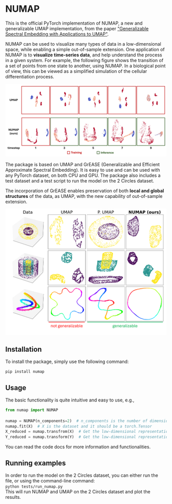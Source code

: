 # NUMAP

<p align="center">

This is the official PyTorch implementation of NUMAP, a new and generalizable UMAP implementation, from the paper ["Generalizable Spectral Embedding with Applications to UMAP"]().<br>

[//]: # (## Installation)

[//]: # (You can install the latest package version via)

[//]: # (```bash)
[//]: # (pip install spectralnet)
[//]: # (```)

NUMAP can be used to visualize many types of data in a low-dimensional space, while enabling a simple out-of-sample extension.
One application of NUMAP is to **visualize time-series data**, and help understand the process in a given system.
For example, the following figure shows the transition of a set of points from one state to another, using NUMAP.
In a biological point of view, this can be viewed as a simplified simulation of the cellular differentiation process.

[//]: # (github)
[//]: # (<img src="figures\NUMAP_timesteps_transition_1color.png">)

[//]: # (pypi)
<img src="https://github.com/shaham-lab/NUMAP/raw/main/figures/NUMAP_timesteps_transition_1color.png">

The package is based on UMAP and GrEASE (Generalizable and Efficient Approximate Spectral Embedding).
It is easy to use and can be used with any PyTorch dataset, on both CPU and GPU.
The package also includes a test dataset and a test script to run the model on the 2 Circles dataset.

The incorporation of GrEASE enables preservation of both **local and global structures** of the data, as UMAP,
with the new capability of out-of-sample extension.

[//]: # (github)
[//]: # (<img src="figures\intro_fig_idsai_colored.png">)
    
[//]: # (pypi)
<img src="https://github.com/shaham-lab/NUMAP/raw/main/figures/intro_fig_idsai_colored.png">

## Installation
To install the package, simply use the following command:

```bash
pip install numap
```

## Usage

The basic functionality is quite intuitive and easy to use, e.g.,

```python
from numap import NUMAP

numap = NUMAP(n_components=2)  # n_components is the number of dimensions in the low-dimensional representation
numap.fit(X)  # X is the dataset and it should be a torch.Tensor
X_reduced = numap.transfrom(X)  # Get the low-dimensional representation of the dataset
Y_reduced = numap.transform(Y)  # Get the low-dimensional representation of a test dataset

```

You can read the code docs for more information and functionalities.<br>

## Running examples

In order to run the model on the 2 Circles dataset, you can either run the file, or using the command-line command:<br>
`python tests/run_numap.py`<br>
This will run NUMAP and UMAP on the 2 Circles dataset and plot the results.




[//]: # (## Citation)

[//]: # ()
[//]: # (```)

[//]: # ()
[//]: # (@inproceedings{shaham2018,)

[//]: # (author = {Uri Shaham and Kelly Stanton and Henri Li and Boaz Nadler and Ronen Basri and Yuval Kluger},)

[//]: # (title = {SpectralNet: Spectral Clustering Using Deep Neural Networks},)

[//]: # (booktitle = {Proc. ICLR 2018},)

[//]: # (year = {2018})

[//]: # (})

[//]: # ()
[//]: # (```)
